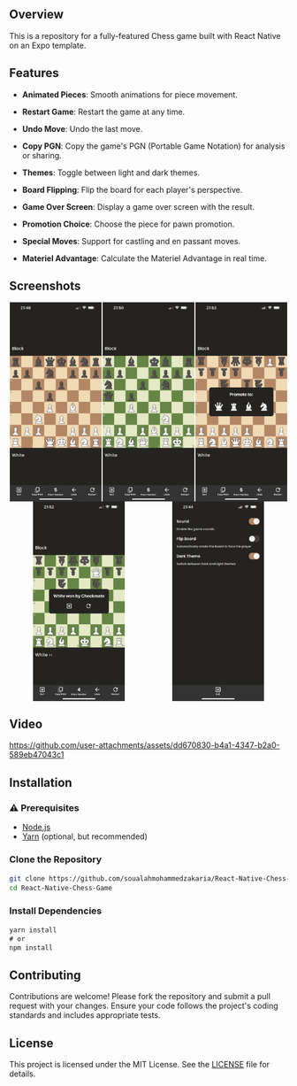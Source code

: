 ## Overview

This is a repository for a fully-featured Chess game built with React Native on an Expo template.

## Features

- **Animated Pieces**: Smooth animations for piece movement.
- **Restart Game**: Restart the game at any time.
- **Undo Move**: Undo the last move.
- **Copy PGN**: Copy the game's PGN (Portable Game Notation) for analysis or sharing.
- **Themes**: Toggle between light and dark themes.
- **Board Flipping**: Flip the board for each player's perspective.
- **Game Over Screen**: Display a game over screen with the result.
- **Promotion Choice**: Choose the piece for pawn promotion.


- **Special Moves**: Support for castling and en passant moves.
- **Materiel Advantage**: Calculate the Materiel Advantage in real time.

## Screenshots

<div style="display: flex; flex-wrap: wrap; justify-content: space-around;">
  <img src=".githubutils/dark.jfif" alt="Dark" width="33%"/>
  <img src=".githubutils/light.jfif" alt="Light" width="33%"/>
  <img src=".githubutils/promotion.jfif" alt="Promotion" width="33%"/>
  <img src=".githubutils/gameover.jfif" alt="Game Over" width="33%"/>
  <img src=".githubutils/settings.jfif" alt="Settings" width="33%"/>
</div>

## Video

https://github.com/user-attachments/assets/dd670830-b4a1-4347-b2a0-589eb47043c1

## Installation

### ⚠️ Prerequisites

- [Node.js](https://nodejs.org/)
- [Yarn](https://yarnpkg.com/) (optional, but recommended)

### Clone the Repository

```bash
git clone https://github.com/soualahmohammedzakaria/React-Native-Chess-Game.git
cd React-Native-Chess-Game
```

### Install Dependencies

```
yarn install
# or
npm install
```

## Contributing

Contributions are welcome! Please fork the repository and submit a pull request with your changes. Ensure your code follows the project's coding standards and includes appropriate tests.

## License

This project is licensed under the MIT License. See the [LICENSE](LICENSE) file for details.
